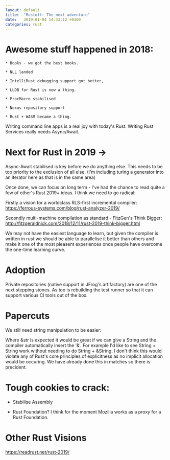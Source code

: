 ```yaml
---
layout: default
title:  "Rustoff: The next adventure"
date:   2019-01-04 14:33:12 +0100
categories: rust
---
```


# Awesome stuff happened in 2018:

    * Books - we got the best books.

    * NLL landed

    * IntelliRust debugging support got better,

    * LLDB for Rust is now a thing. 

    * ProcMacro stabilised

    * Nexus repository support

    * Rust + WASM became a thing.

Writing command line apps is a real joy with today's Rust. Writing Rust Services really needs Async/Await.

# Next for Rust in 2019 ->

Async-Await stabilised is key before we do anything else. This needs to be top priority to the exclusion of all else.
(I'm including turing a generator into an iterator here as that is in the same area)

Once done, we can focus on long term - I've had the chance to read quite a few of other's Rust 2019+ ideas. I think we need to go radical:

Firstly a vision for a worldclass RLS-first incremental compiler: https://ferrous-systems.com/blog/rust-analyzer-2019/

Secondly multi-machine compilation as standard - FitzGen's Think Bigger: http://fitzgeraldnick.com/2018/12/11/rust-2019-think-bigger.html

We may not have the easiest language to learn, but given the compiler is written in rust we should be able to parallelise it better than others and make it one of the most pleasent experiences once people have overcome the one-time learning curve.

# Adoption

Private repositories (native support in JFrog's artifactory) are one of the next stepping stones. As too is rebuilding the test runner so that it can support various CI tools out of the box. 

# Papercuts

We still need string manipulation to be easier: 

Where &str is expected it would be great if we can give a String and the compiler automatically insert the '&'.
For example I'd like to see String + String work without needing to do String + &String.
I don't think this would violate any of Rust's core principles of explicitness as no implicit allocation would be occuring. We have already done this in matches so there is precident.

# Tough cookies to crack:

   * Stabilise Assembly

   * Rust Foundation? I think for the moment Mozilla works as a proxy for a Rust Foundation.

# Other Rust Visions

https://readrust.net/rust-2019/ 

